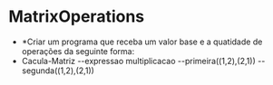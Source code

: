 # MatrixOperations

* *Criar um programa que receba um valor base e a quatidade de operações da seguinte forma:
* Cacula-Matriz --expressao multiplicacao --primeira((1,2),(2,1)) --segunda((1,2),(2,1))
